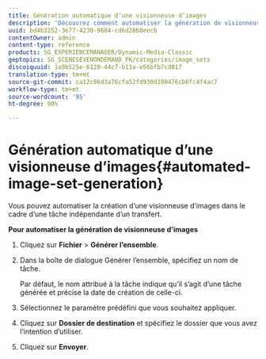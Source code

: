 ```yaml
---
title: Génération automatique d’une visionneuse d’images
description: 'Découvrez comment automatiser la génération de visionneuses d’images. '
uuid: bd4b3252-3e77-4230-9684-cd6d28b8eecb
contentOwner: admin
content-type: reference
products: SG_EXPERIENCEMANAGER/Dynamic-Media-Classic
geptopics: SG_SCENESEVENONDEMAND_PK/categories/image_sets
discoiquuid: 1a9b525e-6120-44c7-b11a-e56bfb7cd017
translation-type: tm+mt
source-git-commit: ca12c96d3a76cfa52fd930d190476cb6fc4f4ac7
workflow-type: tm+mt
source-wordcount: '95'
ht-degree: 90%

---
```



# Génération automatique d’une visionneuse d’images{#automated-image-set-generation}

<!-- 

Comment Type: remark
Last Modified By: 
Last Modified Date: 

<p>New for 6.5</p>

 -->

Vous pouvez automatiser la création d’une visionneuse d’images dans le cadre d’une tâche indépendante d’un transfert.

**Pour automatiser la génération de visionneuse d’images**

1. Cliquez sur **Fichier** > **Générer l’ensemble**.
1. Dans la boîte de dialogue Générer l’ensemble, spécifiez un nom de tâche.

   Par défaut, le nom attribué à la tâche indique qu’il s’agit d’une tâche générée et précise la date de création de celle-ci.

1. Sélectionnez le paramètre prédéfini que vous souhaitez appliquer.
1. Cliquez sur **Dossier de destination** et spécifiez le dossier que vous avez l’intention d’utiliser.
1. Cliquez sur **Envoyer**.

